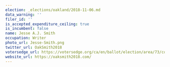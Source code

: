 ```yaml
---
election: _elections/oakland/2018-11-06.md
data_warning: ''
filer_id: ''
is_accepted_expenditure_ceiling: true
is_incumbent: false
name: Jesse A.J. Smith
occupation: Writer
photo_url: Jesse-Smith.png
twitter_url: OakSmith2018
votersedge_url: https://votersedge.org/ca/en/ballot/election/area/73/contests/contest/17342/candidate/139775?&county=alameda%20county&election_authority_id=1
website_url: https://oaksmith2018.com/
---
```

